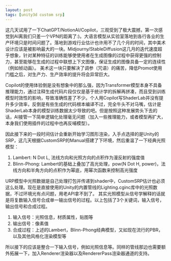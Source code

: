 ```yaml
---
layout: post
tags: [unity3d custom srp]
---
```

这几天试用了一下ChatGPT/NotionAI/Copilot，三观受到了极大震撼，第一次感觉到AI离我们只差一个VPN的距离了:)。大语言模型从实验室落地到各行各业的生产环境只是时间问题了。落地到游戏行业估计也许用不了几个月的时间，其中美术设计应该是被影响最大的一块。Midjourny/StableDiffusion这几月的迭代速度超乎想象，针对某种特征的训练能够使使用者在生成图像的过程中获得更强的控制力，甚至能够在生成的过程中联想上下文图像，保证生成的图像具备一定的连续性（例如帧动画）。
美术这一块只要解决了调参（咒语）的痛苦，降低Promot使用门槛之后，对生产力、生产效率的提升将会异常巨大。

Copilot的使用体验倒是没有想象中的那么强，因为Transformer模型本身不具备推理能力，通过注释生成代码片段仅仅是基于统计学的拆解再拼凑，而且受到训练模型时效性的影响，导致准确性差了不少。个人用Copilot写ShaderLab并没有提升多少效率，反倒是有些生成的代码根本编译不过，完全牛头不对马嘴，估计是ShaderLab本身的模型训练数据太少导致的吧。但是按照这种发展势头下去的话，AI接管一下简单逻辑化处理毫无问题（加入一些推理能力，或者模型再扩大，本身我们使用插件的过程中也再反哺模型）。

因此接下来的一段时间估计会重新开始学习图形渲染，入手点选择的是Unity的SRP，这几天根据CustomSRP的Manual搭建了下环境，然后重温了一下经典光照模型：
1. Lambert: N Dot L, 法线方向和光照方向的点积作为漫反射的强度值
2. Blinn-Phong: Lambert的基础上叠加了高光处理，pow(N Dot H, power)，法线方向和半角方向的点积作为幂底，用幂次函数来控制高光强度

URP模型中光照数据是自己处理打包并传递到shader中，CustomSRP估计也必须这么处理。现在是直接使用的Unity的内置管线的Lighting.cginc库中的光照数据，不过环境光有点问题，用老API拿不到了。
其实光照模型从信号学解释的话就是将复数输入信号合成单一输出信号的过程。以上包括了3个关键词，输入信号，输出信号和合成过程。
1. 输入信号：光照信息，材质属性，贴图等
2. 输出信号：像素值
3. 合成过程：上述的Lambert，Blinn-Phong经典模型，又如现在流行的PBR，以及其他风格化渲染模型等

所以接下的应该是整合一下输入信号，例如光照信息等。同样的管线那边也需要额外拓展一下，加入Renderer渲染器以及RendererPass渲染器通道的支持。